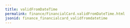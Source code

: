 ```yaml
---
title: validFromDateTime
permalink: finance/FinancialCard.validFromDateTime.html
jsonid: finance_financialcard_validfromdatetime
---
```

